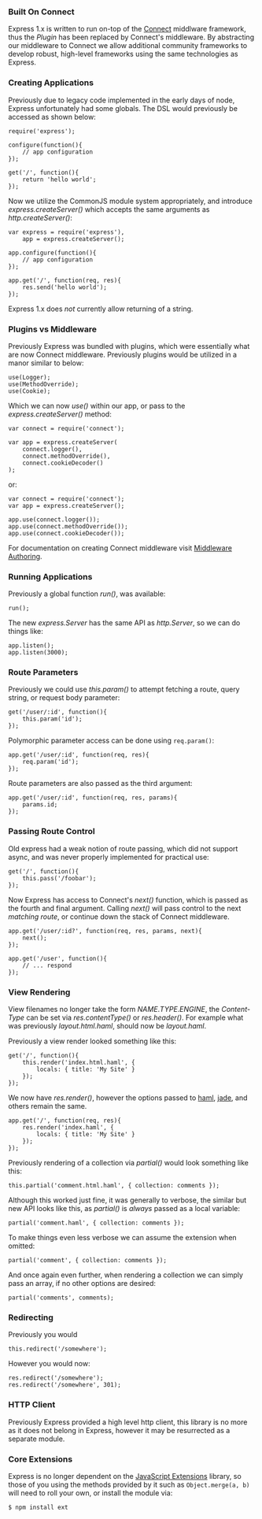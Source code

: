 
### Built On Connect

Express 1.x is written to run on-top of the [Connect](http://extjs.github.com/Connect) middlware
framework, thus the _Plugin_ has been replaced by Connect's middleware. By abstracting our middleware
to Connect we allow additional community frameworks to develop robust, high-level frameworks using
the same technologies as Express.

### Creating Applications

Previously due to legacy code implemented in the early days of node,
Express unfortunately had some globals. The DSL would previously be
accessed as shown below:

    require('express');

    configure(function(){
	    // app configuration
    });

    get('/', function(){
	    return 'hello world';
    });

Now we utilize the CommonJS module system appropriately, and
introduce _express.createServer()_ which accepts the same arguments
as _http.createServer()_:

    var express = require('express'),
		app = express.createServer();
	
	app.configure(function(){
		// app configuration
	});
	
	app.get('/', function(req, res){
		res.send('hello world');
	});

Express 1.x does _not_ currently allow returning of a string.

### Plugins vs Middleware

Previously Express was bundled with plugins, which were essentially what
are now Connect middleware. Previously plugins would be utilized in a manor
similar to below:

    use(Logger);
    use(MethodOverride);
    use(Cookie);

Which we can now _use()_ within our app, or pass to the _express.createServer()_ method:

	var connect = require('connect');

    var app = express.createServer(
		connect.logger(),
		connect.methodOverride(),
		connect.cookieDecoder()
	);

or:

    var connect = require('connect');
	var app = express.createServer();

	app.use(connect.logger());
	app.use(connect.methodOverride());
	app.use(connect.cookieDecoder());

For documentation on creating Connect middleware visit [Middleware Authoring](http://extjs.github.com/Connect/#Middleware-Authoring).

### Running Applications

Previously a global function _run()_, was available:

    run();

The new _express.Server_ has the same API as _http.Server_,
so we can do things like:

	app.listen();
	app.listen(3000);

### Route Parameters

Previously we could use _this.param()_ to attempt
fetching a route, query string, or request body parameter:

    get('/user/:id', function(){
		this.param('id');
    });

Polymorphic parameter access can be done using `req.param()`:

    app.get('/user/:id', function(req, res){
		req.param('id');
	});

Route parameters are also passed as the third argument:

    app.get('/user/:id', function(req, res, params){
		params.id;
    });

### Passing Route Control

Old express had a weak notion of route passing,
which did not support async, and was never properly 
implemented for practical use:

    get('/', function(){
	    this.pass('/foobar');
    });

Now Express has access to Connect's _next()_ function,
which is passed as the fourth and final argument. Calling _next()_ will
pass control to the next _matching route_, or continue down the stack
of Connect middleware.

    app.get('/user/:id?', function(req, res, params, next){
	    next();
    });

	app.get('/user', function(){
		// ... respond
	});

### View Rendering

View filenames no longer take the form _NAME_._TYPE_._ENGINE_,
the _Content-Type_ can be set via _res.contentType()_ or
_res.header()_. For example what was previously _layout.html.haml_,
should now be _layout.haml_.

Previously a view render looked something like this:

    get('/', function(){
		this.render('index.html.haml', {
			locals: { title: 'My Site' }
		});
	});

We now have _res.render()_, however the options passed to [haml](http://github.com/visionmedia/haml.js), [jade](http://github.com/visionmedia/jade), and others
remain the same.

	app.get('/', function(req, res){
		res.render('index.haml', {
			locals: { title: 'My Site' }
		});
	});

Previously rendering of a collection via _partial()_ would look something like this:

	this.partial('comment.html.haml', { collection: comments });

Although this worked just fine, it was generally to verbose, the similar but new API
looks like this, as _partial()_ is _always_ passed as a local variable:

    partial('comment.haml', { collection: comments });

To make things even less verbose we can assume the extension when omitted:

    partial('comment', { collection: comments });

And once again even further, when rendering a collection we can simply pass
an array, if no other options are desired:

    partial('comments', comments);

### Redirecting

Previously you would

    this.redirect('/somewhere');

However you would now:

    res.redirect('/somewhere');
    res.redirect('/somewhere', 301);

### HTTP Client

Previously Express provided a high level http client, this library is no more
as it does not belong in Express, however it may be resurrected as a separate module.

### Core Extensions

Express is no longer dependent on the [JavaScript Extensions](http://github.com/visionmedia/ext.js) library, so those of you using the methods provided by it such as `Object.merge(a, b)` will need to
roll your own, or install the module via:

    $ npm install ext
